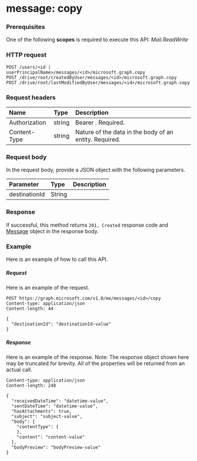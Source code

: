 # message: copy


### Prerequisites
One of the following **scopes** is required to execute this API: _Mail.ReadWrite_ 
### HTTP request
<!-- { "blockType": "ignored" } -->
```http
POST /users/<id | userPrincipalName>/messages/<id>/microsoft.graph.copy
POST /drive/root/createdByUser/messages/<id>/microsoft.graph.copy
POST /drive/root/lastModifiedByUser/messages/<id>/microsoft.graph.copy

```
### Request headers
| Name       | Type | Description|
|:---------------|:--------|:----------|
| Authorization  | string  | Bearer <token>. Required. |
| Content-Type | string  | Nature of the data in the body of an entity. Required. |

### Request body
In the request body, provide a JSON object with the following parameters.

| Parameter	   | Type	|Description|
|:---------------|:--------|:----------|
|destinationId|String||

### Response
If successful, this method returns `201, Created` response code and [Message](../resources/message.md) object in the response body.

### Example
Here is an example of how to call this API.
##### Request
Here is an example of the request.
<!-- {
  "blockType": "request",
  "name": "message_copy"
}-->
```http
POST https://graph.microsoft.com/v1.0/me/messages/<id>/copy
Content-type: application/json
Content-length: 44

{
  "destinationId": "destinationId-value"
}
```

##### Response
Here is an example of the response. Note: The response object shown here may be truncated for brevity. All of the properties will be returned from an actual call.
<!-- {
  "blockType": "response",
  "truncated": true,
  "@odata.type": "microsoft.graph.message"
} -->
```http
Content-type: application/json
Content-length: 248

{
  "receivedDateTime": "datetime-value",
  "sentDateTime": "datetime-value",
  "hasAttachments": true,
  "subject": "subject-value",
  "body": {
    "contentType": {
    },
    "content": "content-value"
  },
  "bodyPreview": "bodyPreview-value"
}
```

<!-- uuid: 8fcb5dbc-d5aa-4681-8e31-b001d5168d79
2015-10-25 14:57:30 UTC -->
<!-- {
  "type": "#page.annotation",
  "description": "message: copy",
  "keywords": "",
  "section": "documentation",
  "tocPath": ""
}-->
